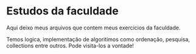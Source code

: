 # Estudos da faculdade
<p>
  Aqui deixo meus arquivos que contem meus exercicios da faculdade.
</p>
<p>Temos logica, implementação de algoritimos como ordenação, pesquisa, collections entre outros.
  Pode visita-los a vontade!</p>
